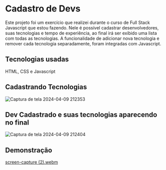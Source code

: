 # Cadastro de Devs
Este projeto foi um exercício que realizei durante o curso de Full Stack Javascript que estou fazendo. Nele é possível cadastrar desenvolvedores, suas tecnologias e tempo de experiência, ao final irá ser exibido uma lista com todas as tecnologias. A funcionalidade de adicionar nova tecnologia e remover cada tecnologia separadamente, foram integradas com Javascript.

## Tecnologias usadas 
HTML, CSS e Javascript

## Cadastrando Tecnologias
![Captura de tela 2024-04-09 212353](https://github.com/annaelyoliveira/Projeto-Cadastro-de-Devs/assets/137449419/33c206a3-4bea-45c3-aa1b-fd5a74310f94)
## Dev Cadastrado e suas tecnologias aparecendo no final 
![Captura de tela 2024-04-09 212404](https://github.com/annaelyoliveira/Projeto-Cadastro-de-Devs/assets/137449419/271a0b0a-ae86-42ab-880a-a86e6d4fd33e)

## Demonstração 
[screen-capture (2).webm](https://github.com/annaelyoliveira/Projeto-Cadastro-de-Devs/assets/137449419/9d0f7750-8f79-4149-8870-13a0382d7bb6)
